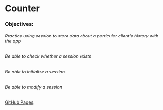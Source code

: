 
# Counter
### Objectives:
###### Practice using session to store data about a particular client's history with the app
###### Be able to check whether a session exists
###### Be able to initialize a session
###### Be able to modify a session


[GitHub Pages](https://github.com/anzreham/counter.git).
